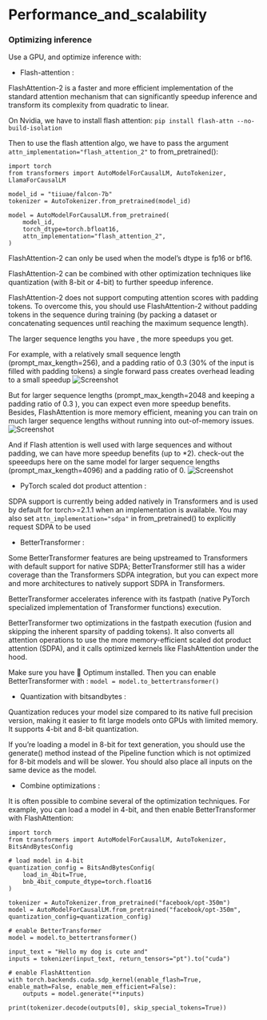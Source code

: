 # Performance_and_scalability

### Optimizing inference

Use a GPU, and optimize inference with:

- Flash-attention :

FlashAttention-2 is a faster and more efficient implementation of the standard attention mechanism that can significantly speedup inference and transform its complexity from quadratic to linear.

On Nvidia, we have to install flash attention:
```pip install flash-attn --no-build-isolation```

Then to use the flash attention algo, we have to pass the argument ```attn_implementation="flash_attention_2"``` to from_pretrained():
```
import torch
from transformers import AutoModelForCausalLM, AutoTokenizer, LlamaForCausalLM

model_id = "tiiuae/falcon-7b"
tokenizer = AutoTokenizer.from_pretrained(model_id)

model = AutoModelForCausalLM.from_pretrained(
    model_id,
    torch_dtype=torch.bfloat16,
    attn_implementation="flash_attention_2",
)
```

FlashAttention-2 can only be used when the model’s dtype is fp16 or bf16.

FlashAttention-2 can be combined with other optimization techniques like quantization (with 8-bit or 4-bit) to further speedup inference.

FlashAttention-2 does not support computing attention scores with padding tokens. To overcome this, you should use FlashAttention-2 without padding tokens in the sequence during training (by packing a dataset or concatenating sequences until reaching the maximum sequence length).

The larger sequence lengths you have , the more speedups you get.

For example, with a relatively small sequence length (prompt_max_kength=256),  and a padding ratio of 0.3 (30% of the input is filled with padding tokens) a single forward pass creates overhead leading to a small speedup
![Screenshot](smal_seq_length_with_padd.PNG)

But for larger sequence lengths (prompt_max_kength=2048 and keeping a padding ratio of 0.3 ), you can expect even more speedup benefits. Besides, FlashAttention is more memory efficient, meaning you can train on much larger sequence lengths without running into out-of-memory issues.
![Screenshot](larg_seq_length.PNG)

And if Flash attention is well  used with large sequences and without padding, we can have more speedup benefits (up to *2). check-out the speeedups here on the same model for larger sequence lengths (prompt_max_kength=4096) and  a padding ratio of 0.
![Screenshot](ideal_situation.PNG)



- PyTorch scaled dot product attention :

 SDPA support is currently being added natively in Transformers and is used by default for torch>=2.1.1 when an implementation is available. You may also set ```attn_implementation="sdpa"``` in from_pretrained() to explicitly request SDPA to be used

 
- BetterTransformer :

Some BetterTransformer features are being upstreamed to Transformers with default support for native SDPA; BetterTransformer still has a wider coverage than the Transformers SDPA integration, but you can expect more and more architectures to natively support SDPA in Transformers.

BetterTransformer accelerates inference with its fastpath (native PyTorch specialized implementation of Transformer functions) execution.

BetterTransformer two optimizations in the fastpath execution (fusion and skipping the inherent sparsity of padding tokens). It also converts all attention operations to use the more memory-efficient scaled dot product attention (SDPA), and it calls optimized kernels like FlashAttention under the hood.

Make sure you have 🤗 Optimum installed. Then you can enable BetterTransformer with :
```model = model.to_bettertransformer()```


- Quantization with bitsandbytes :

Quantization reduces your model size compared to its native full precision version, making it easier to fit large models onto GPUs with limited memory.  It supports 4-bit and 8-bit quantization.

If you’re loading a model in 8-bit for text generation, you should use the generate() method instead of the Pipeline function which is not optimized for 8-bit models and will be slower. You should also place all inputs on the same device as the model.

- Combine optimizations :

It is often possible to combine several of the optimization techniques.  For example, you can load a model in 4-bit, and then enable BetterTransformer with FlashAttention:

```
import torch
from transformers import AutoModelForCausalLM, AutoTokenizer, BitsAndBytesConfig

# load model in 4-bit
quantization_config = BitsAndBytesConfig(
    load_in_4bit=True,
    bnb_4bit_compute_dtype=torch.float16
)

tokenizer = AutoTokenizer.from_pretrained("facebook/opt-350m")
model = AutoModelForCausalLM.from_pretrained("facebook/opt-350m", quantization_config=quantization_config)

# enable BetterTransformer
model = model.to_bettertransformer()

input_text = "Hello my dog is cute and"
inputs = tokenizer(input_text, return_tensors="pt").to("cuda")

# enable FlashAttention
with torch.backends.cuda.sdp_kernel(enable_flash=True, enable_math=False, enable_mem_efficient=False):
    outputs = model.generate(**inputs)

print(tokenizer.decode(outputs[0], skip_special_tokens=True))
```

